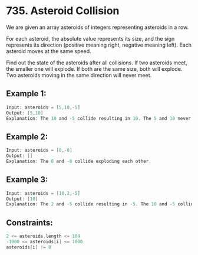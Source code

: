 # 735. Asteroid Collision


We are given an array asteroids of integers representing asteroids in a row.

For each asteroid, the absolute value represents its size, and the sign represents its direction (positive meaning right, negative meaning left). Each asteroid moves at the same speed.

Find out the state of the asteroids after all collisions. If two asteroids meet, the smaller one will explode. If both are the same size, both will explode. Two asteroids moving in the same direction will never meet.

 

## Example 1:

```c
Input: asteroids = [5,10,-5]
Output: [5,10]
Explanation: The 10 and -5 collide resulting in 10. The 5 and 10 never collide.
```
## Example 2:

```c
Input: asteroids = [8,-8]
Output: []
Explanation: The 8 and -8 collide exploding each other.
```

## Example 3:

```c
Input: asteroids = [10,2,-5]
Output: [10]
Explanation: The 2 and -5 collide resulting in -5. The 10 and -5 collide resulting in 10.
```

## Constraints:

```c
2 <= asteroids.length <= 104
-1000 <= asteroids[i] <= 1000
asteroids[i] != 0
```